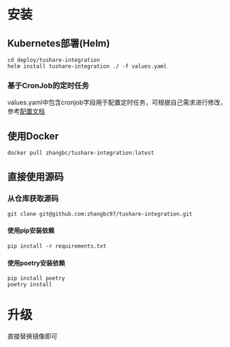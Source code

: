 # 安装

## Kubernetes部署(Helm)

    cd deploy/tushare-integration
    helm install tushare-integration ./ -f values.yaml

### 基于CronJob的定时任务

values.yaml中包含cronjob字段用于配置定时任务，可根据自己需求进行修改，参考[配置文档](settings.md)

## 使用Docker

    docker pull zhangbc/tushare-integration:latest

## 直接使用源码

### 从仓库获取源码

    git clone git@github.com:zhangbc97/tushare-integration.git

#### 使用pip安装依赖

    pip install -r requirements.txt

#### 使用poetry安装依赖

    pip install poetry
    poetry install

# 升级

直接替换镜像即可